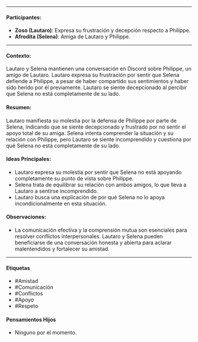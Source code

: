 

---
#### Participantes:
- **Zoso (Lautaro)**: Expresa su frustración y decepción respecto a Philippe.
- **Afrodita (Selena)**: Amiga de Lautaro y Philippe.

---

#### Contexto:
Lautaro y Selena mantienen una conversación en Discord sobre Philippe, un amigo de Lautaro. Lautaro expresa su frustración por sentir que Selena defiende a Philippe, a pesar de haber compartido sus sentimientos y haber sido herido por él previamente. Lautaro se siente decepcionado al percibir que Selena no está completamente de su lado.

#### Resumen:
Lautaro manifiesta su molestia por la defensa de Philippe por parte de Selena, indicando que se siente decepcionado y frustrado por no sentir el apoyo total de su amiga. Selena intenta comprender la situación y su relación con Philippe, pero Lautaro se siente incomprendido y cuestiona por qué Selena no está completamente de su lado.

#### Ideas Principales:
- Lautaro expresa su molestia por sentir que Selena no está apoyando completamente su punto de vista sobre Philippe.
- Selena trata de equilibrar su relación con ambos amigos, lo que lleva a Lautaro a sentirse incomprendido.
- Lautaro busca una explicación de por qué Selena no lo apoya incondicionalmente en esta situación.

#### Observaciones:
- La comunicación efectiva y la comprensión mutua son esenciales para resolver conflictos interpersonales. Lautaro y Selena pueden beneficiarse de una conversación honesta y abierta para aclarar malentendidos y fortalecer su amistad.

---

#### Etiquetas
- #Amistad
- #Comunicación
- #Conflictos
- #Apoyo
- #Respeto

#### Pensamientos Hijos
- Ninguno por el momento.